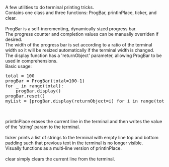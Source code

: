 A few utilities to do terminal printing tricks. <br>
Contains one class and three functions: ProgBar, printInPlace, ticker, and clear.<br>
<br>
ProgBar is a self-incrementing, dynamically sized progress bar.<br>
The progress counter and completion values can be manually overriden if desired.<br>
The width of the progress bar is set according to a ratio of the terminal width
so it will be resized automatically if the terminal width is changed.<br>
The display function has a 'returnObject' parameter, allowing ProgBar to be used in comprehensions.<br>
Basic usage:<br>
<pre>
total = 100
progBar = ProgBar(total=100-1)
for _ in range(total):
    progBar.display()
progBar.reset()
myList = [progBar.display(returnObject=i) for i in range(total)]
</pre>
<br>
<br>
printInPlace erases the current line in the terminal and then writes the value of 
the 'string' param to the terminal.<br>
<br>
ticker prints a list of strings to the terminal with empty line top and bottom
padding such that previous text in the terminal is no longer visible.<br>
Visually functions as a multi-line version of printInPlace.<br>
<br>
clear simply clears the current line from the terminal.